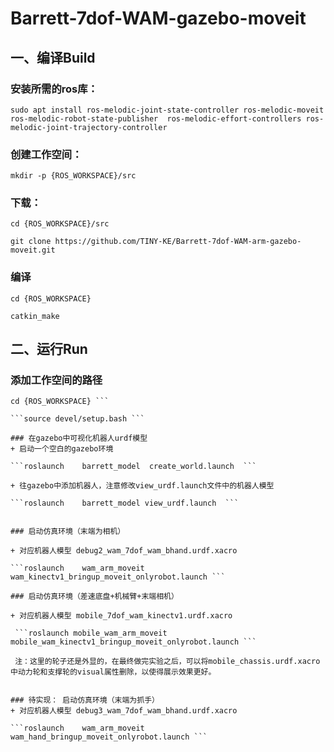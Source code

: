 # Barrett-7dof-WAM-gazebo-moveit

## 一、编译Build

### 安装所需的ros库：
```
sudo apt install ros-melodic-joint-state-controller ros-melodic-moveit  ros-melodic-robot-state-publisher  ros-melodic-effort-controllers ros-melodic-joint-trajectory-controller
```

### 创建工作空间：
```mkdir -p {ROS_WORKSPACE}/src```

### 下载：
```cd {ROS_WORKSPACE}/src```

```git clone https://github.com/TINY-KE/Barrett-7dof-WAM-arm-gazebo-moveit.git```

### 编译
```
cd {ROS_WORKSPACE}

catkin_make
```


## 二、运行Run
### 添加工作空间的路径

``` 
cd {ROS_WORKSPACE} ```

```source devel/setup.bash ```

### 在gazebo中可视化机器人urdf模型
+ 启动一个空白的gazebo环境

```roslaunch    barrett_model  create_world.launch  ```

+ 往gazebo中添加机器人，注意修改view_urdf.launch文件中的机器人模型

```roslaunch    barrett_model view_urdf.launch  ```


### 启动仿真环境（末端为相机）

+ 对应机器人模型 debug2_wam_7dof_wam_bhand.urdf.xacro

```roslaunch    wam_arm_moveit    wam_kinectv1_bringup_moveit_onlyrobot.launch ```

### 启动仿真环境（差速底盘+机械臂+末端相机）

+ 对应机器人模型 mobile_7dof_wam_kinectv1.urdf.xacro

 ```roslaunch mobile_wam_arm_moveit mobile_wam_kinectv1_bringup_moveit_onlyrobot.launch ```

 注：这里的轮子还是外显的，在最终做完实验之后，可以将mobile_chassis.urdf.xacro中动力轮和支撑轮的visual属性删除，以使得展示效果更好。


### 待实现： 启动仿真环境（末端为抓手）
+ 对应机器人模型 debug3_wam_7dof_wam_bhand.urdf.xacro

```roslaunch    wam_arm_moveit    wam_hand_bringup_moveit_onlyrobot.launch ```

